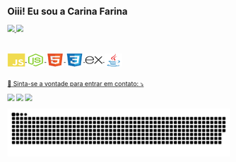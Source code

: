 ## Oiii! Eu sou a Carina Farina
 <div>
  <a href="https://github.com/carinafarina">
  <img height="180em" src="https://github-readme-stats.vercel.app/api?username=carinafarina&show_icons=true&theme=dracula&include_all_commits=true&count_private=true"/>
  <img height="180em" src="https://github-readme-stats.vercel.app/api/top-langs/?username=carinafarina&layout=compact&langs_count=7&theme=dracula"/>
</div>

##

<div style="display: inline_block"><br>
  <img align="center" alt="Carina-Js" height="30" width="40" src="https://raw.githubusercontent.com/devicons/devicon/master/icons/javascript/javascript-plain.svg">
  <img align="center" alt="Carina-Nodejs" height="30" width="40" src="https://raw.githubusercontent.com/devicons/devicon/master/icons/nodejs/nodejs-plain.svg">
  <img align="center" alt="Carina-HTML" height="30" width="40" src="https://raw.githubusercontent.com/devicons/devicon/master/icons/html5/html5-original.svg">
  <img align="center" alt="Carina-CSS" height="30" width="40" src="https://raw.githubusercontent.com/devicons/devicon/master/icons/css3/css3-original.svg">
  <img align="center" alt="Carina-Express" height="30" width="40" src="https://raw.githubusercontent.com/devicons/devicon/master/icons/express/express-original.svg">
  <img align="center" alt="Carina-Java" height="30" width="40" src="https://raw.githubusercontent.com/devicons/devicon/master/icons/java/java-original.svg">
  
  
 
 </div>
  
  ##

  <p align="left">
  💌 Sinta-se a vontade para entrar em contato: ⤵️
</p>
 
<div> 
 
  <a href="https://instagram.com/carina_farina" target="_blank"><img src="https://img.shields.io/badge/-Instagram-%23E4405F?style=for-the-badge&logo=instagram&logoColor=white" target="_blank"></a>
   <a href = "mailto:carinafarina2014@gmail.com"><img src="https://img.shields.io/badge/-Gmail-%23333?style=for-the-badge&logo=gmail&logoColor=white" target="_blank"></a>
  <a href="https://www.linkedin.com/in/carina-farina-98a92393" target="_blank"><img src="https://img.shields.io/badge/-LinkedIn-%230077B5?style=for-the-badge&logo=linkedin&logoColor=white" target="_blank"></a> 
 
 
  ![Snake animation](https://github.com/carinafarina/carinafarina/blob/output/github-contribution-grid-snake.svg)
  
  <div> 
   

